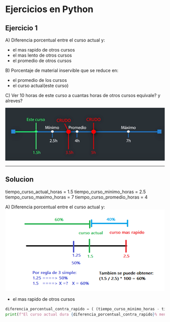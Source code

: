 # Ejercicios en Python
## Ejercicio 1

A) Diferencia porcentual entre el curso actual y:
   - el mas rapido de otros cursos
   - el mas lento de otros cursos
   - el promedio de otros cursos

 B) Porcentaje de material inservible que se reduce en:
   - el promedio de los cursos
   - el curso actual(este curso)

 C) Ver 10 horas de este curso a cuantas horas de otros cursos equivale? y alreves?

![Ejercicio1](https://github.com/EduCasanas/Python_Fundamentos/blob/main/Ejercicios/1_Ejercicio/Ejercicio1_python.png)

---

## Solucion

tiempo_curso_actual_horas = 1.5
tiempo_curso_minimo_horas = 2.5
tiempo_curso_maximo_horas = 7
tiempo_curso_promedio_horas = 4

A) Diferencia porcentual entre el curso actual y:
![EjercicioA.1](https://github.com/EduCasanas/Python_Fundamentos/blob/main/Ejercicios/1_Ejercicio/Ejercicio1_A.1.png)

- el mas rapido de otros cursos

```Python
diferencia_porcentual_contra_rapido = ( (tiempo_curso_minimo_horas - tiempo_curso_actual_horas) / tiempo_curso_minimo_horas ) * 100
print(f"El curso actual dura {diferencia_porcentual_contra_rapido}% menos que el curso mas rapido.")
```
